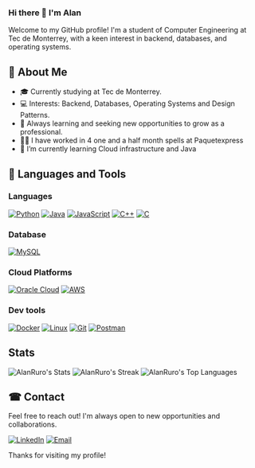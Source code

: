 ### Hi there 👋 I'm Alan

Welcome to my GitHub profile! I'm a student of Computer Engineering at Tec de Monterrey, with a keen interest in backend, databases, and operating systems.

## 🚀 About Me
- 🎓 Currently studying at Tec de Monterrey.
- 💻 Interests: Backend, Databases, Operating Systems and Design Patterns.
- 🌱 Always learning and seeking new opportunities to grow as a professional.
- 👨‍💻 I have worked in 4 one and a half month spells at Paquetexpress
- 🌱 I’m currently learning Cloud infrastructure and Java

## 🧰 Languages and Tools

### Languages
[![Python](https://img.shields.io/badge/-Python-3776AB?style=flat&logo=python&logoColor=white)](https://www.python.org/)
[![Java](https://img.shields.io/badge/-Java-007396?style=flat&logo=java&logoColor=white)](https://www.java.com/)
[![JavaScript](https://img.shields.io/badge/-JavaScript-F7DF1E?style=flat&logo=javascript&logoColor=black)](https://developer.mozilla.org/en-US/docs/Web/JavaScript)
[![C++](https://img.shields.io/badge/-C++-00599C?style=flat&logo=c%2B%2B&logoColor=white)](https://www.cplusplus.com/)
[![C](https://img.shields.io/badge/-C-A8B9CC?style=flat&logo=c&logoColor=white)](https://www.learn-c.org/)

### Database
[![MySQL](https://img.shields.io/badge/-MySQL-4479A1?style=flat&logo=mysql&logoColor=white)](https://www.mysql.com/)

### Cloud Platforms
[![Oracle Cloud](https://img.shields.io/badge/-Oracle%20Cloud-F80000?style=flat&logo=oracle&logoColor=white)](https://www.oracle.com/cloud/)
[![AWS](https://img.shields.io/badge/-AWS-232F3E?style=flat&logo=amazon-aws&logoColor=white)](https://aws.amazon.com/)

### Dev tools
[![Docker](https://img.shields.io/badge/-Docker-2496ED?style=flat&logo=docker&logoColor=white)](https://www.docker.com/)
[![Linux](https://img.shields.io/badge/-Linux-FCC624?style=flat&logo=linux&logoColor=black)](https://www.linux.org/)
[![Git](https://img.shields.io/badge/-Git-F05032?style=flat&logo=git&logoColor=white)](https://git-scm.com/)
[![Postman](https://img.shields.io/badge/-Postman-FF6C37?style=flat&logo=postman&logoColor=white)](https://www.postman.com/)


## Stats
![AlanRuro's Stats](https://github-readme-stats.vercel.app/api?username=AlanRuro&theme=dracula&show_icons=true&hide_border=true&count_private=true)
![AlanRuro's Streak](https://github-readme-streak-stats.herokuapp.com/?user=AlanRuro&theme=dracula&hide_border=true)
![AlanRuro's Top Languages](https://github-readme-stats.vercel.app/api/top-langs/?username=AlanRuro&theme=dracula&show_icons=true&hide_border=true&layout=compact)

## ☎ Contact
Feel free to reach out! I'm always open to new opportunities and collaborations.

[![LinkedIn](https://img.shields.io/badge/-LinkedIn-0077B5?style=flat&logo=linkedin&logoColor=white)](https://www.linkedin.com/in/alan-antonio-ruelas-robles-5ba85a2ba/)
[![Email](https://img.shields.io/badge/-Email-D14836?style=flat&logo=gmail&logoColor=white)](mailto:elruro17@gmail.com)

Thanks for visiting my profile!


<!--
**AlanRuro/AlanRuro** is a ✨ _special_ ✨ repository because its `README.md` (this file) appears on your GitHub profile.

Here are some ideas to get you started:

- 🔭 I’m currently working on ...
- 🌱 I’m currently learning ...
- 👯 I’m looking to collaborate on ...
- 🤔 I’m looking for help with ...
- 💬 Ask me about ...
- 📫 How to reach me: ...
- 😄 Pronouns: ...
- ⚡ Fun fact: ...
-->
